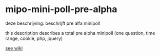 mipo-mini-poll-pre-alpha
========================

deze beschrijving: beschrijft pre alfa minipoll

this description describes a total pre alpha minipoll (one question, time range, cookie, php, jquery)

[ see wiki ](https://github.com/woutervandenbrink/mipo-mini-poll-pre-alpha/wiki)
